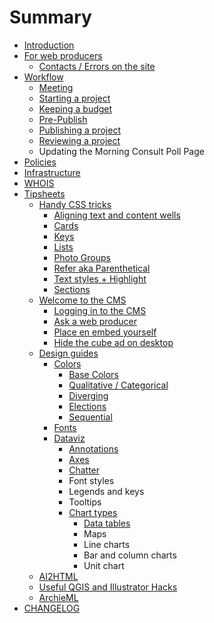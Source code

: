 # Summary

* [Introduction](README.md)
* [For web producers](for-web-producers.md)
  * [Contacts / Errors on the site](for-web-producers/contacts.md)
* [Workflow](workflow.md)
  * [Meeting](workflow/meeting.md)
  * [Starting a project](workflow/starting-a-project.md)
  * [Keeping a budget](workflow/keeping-a-budget.md)
  * [Pre-Publish](workflow/pre-pub.md)
  * [Publishing a project](workflow/publishing-a-project.md)
  * [Reviewing a project](workflow/reviewing-a-project.md)
  * Updating the Morning Consult Poll Page
* [Policies](policies.md)
* [Infrastructure](infrastructure.md)
* [WHOIS](whois.md)
* [Tipsheets](tipsheets.md)
  * [Handy CSS tricks](tipsheets/handy-css-tricks.md)
    * [Aligning text and content wells](tipsheets/handy-css-tricks/text-alignment.md)
    * [Cards](tipsheets/design-guides/css-includes/cards.md)
    * [Keys](tipsheets/design-guides/css-includes/keys.md)
    * [Lists](tipsheets/handy-css-tricks/lists.md)
    * [Photo Groups](tipsheets/handy-css-tricks/photo-groups.md)
    * [Refer aka Parenthetical](tipsheets/main-site-style-refer-to-other-related-stories.md)
    * [Text styles + Highlight](tipsheets/handy-css-tricks/text-styles.md)
    * [Sections](tipsheets/handy-css-tricks/sections.md)
  * [Welcome to the CMS](tipsheets/cms-embeds.md)
    * [Logging in to the CMS](tipsheets/cms-embeds/getting-set-up-in-the-cms.md)
    * [Ask a web producer](tipsheets/cms-embeds/ask-a-web-producer.md)
    * [Place en embed yourself](tipsheets/cms-embeds/plugging-your-embed-into-the-cms.md)
    * [Hide the cube ad on desktop](tipsheets/cms-embeds/hide-the-cube-ad-on-desktop.md)
  * [Design guides](tipsheets/design-guides.md)
    * [Colors](tipsheets/colors.md)
      * [Base Colors](tipsheets/colors/base-colors.md)
      * [Qualitative / Categorical](tipsheets/colors/categorical.md)
      * [Diverging](tipsheets/colors/diverging.md)
      * [Elections](tipsheets/colors/elections.md)
      * [Sequential](tipsheets/colors/sequential.md)
    * [Fonts](tipsheets/design-guides/fonts.md)
    * [Dataviz](tipsheets/design-guides/dataviz.md)
      * [Annotations](tipsheets/design-guides/dataviz/annotations.md)
      * [Axes](tipsheets/design-guides/dataviz/axes.md)
      * [Chatter](tipsheets/design-guides/dataviz/chatter.md)
      * Font styles
      * Legends and keys
      * Tooltips
      * [Chart types](tipsheets/design-guides/dataviz/chart-types.md)
        * [Data tables](tipsheets/design-guides/dataviz/data-tables.md)
        * Maps
        * Line charts
        * Bar and column charts
        * Unit chart
  * [AI2HTML](how-to-use-ai2html-in-an-interactiveembed.md)
  * [Useful QGIS and Illustrator Hacks](useful-qgis-and-illustrator-hacks.md)
  * [ArchieML](tipsheets/archieml.md)
* [CHANGELOG](CHANGELOG.md)


